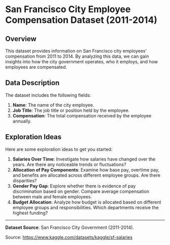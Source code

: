 # San Francisco City Employee Compensation Dataset (2011-2014)

## Overview
This dataset provides information on San Francisco city employees' compensation from 2011 to 2014. By analyzing this data, we can gain insights into how the city government operates, who it employs, and how employees are compensated.

## Data Description
The dataset includes the following fields:

1. **Name**: The name of the city employee.
2. **Job Title**: The job title or position held by the employee.
3. **Compensation**: The total compensation received by the employee annually.

## Exploration Ideas
Here are some exploration ideas to get you started:

1. **Salaries Over Time**: Investigate how salaries have changed over the years. Are there any noticeable trends or fluctuations?
2. **Allocation of Pay Components**: Examine how base pay, overtime pay, and benefits are allocated across different employee groups. Are there disparities?
3. **Gender Pay Gap**: Explore whether there is evidence of pay discrimination based on gender. Compare average compensation between male and female employees.
4. **Budget Allocation**: Analyze how budget is allocated based on different employee groups and responsibilities. Which departments receive the highest funding?

---

**Dataset Source**: San Francisco City Government (2011-2014).

Source:
https://www.kaggle.com/datasets/kaggle/sf-salaries